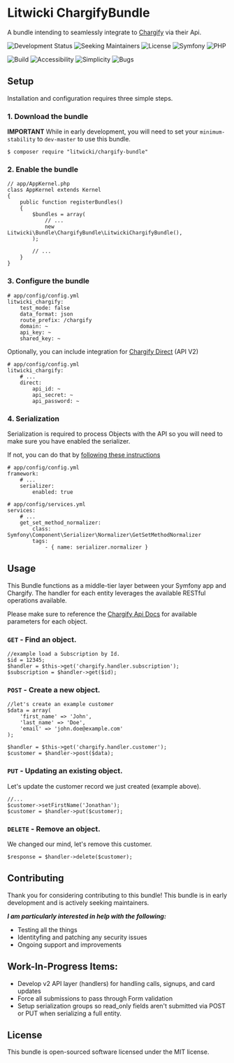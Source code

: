 Litwicki ChargifyBundle
===

A bundle intending to seamlessly integrate to [Chargify](http://chargify.com) via their Api.

![Development Status](https://img.shields.io/badge/development-active-green.svg) ![Seeking Maintainers](https://img.shields.io/badge/contributors-2-red.svg) ![License](https://img.shields.io/badge/License-MIT-blue.svg) ![Symfony](https://img.shields.io/badge/Symfony-3.*-green.svg) ![PHP](https://img.shields.io/badge/PHP-7.*-blue.svg)

![Build](https://img.shields.io/badge/maintainability-54-orange.svg) ![Accessibility](https://img.shields.io/badge/accessibility-69-blue.svg)  ![Simplicity](https://img.shields.io/badge/simplicity-75-green.svg) ![Bugs](https://img.shields.io/badge/bug_probability_reduction-46-orange.svg) 


## Setup

Installation and configuration requires three simple steps.

### 1. Download the bundle

****IMPORTANT**** While in early development, you will need to set your `minimum-stability` to `dev-master` to use this bundle.

    $ composer require "litwicki/chargify-bundle"

### 2. Enable the bundle

    // app/AppKernel.php
    class AppKernel extends Kernel
    {
        public function registerBundles()
        {
            $bundles = array(
                // ...
                new Litwicki\Bundle\ChargifyBundle\LitwickiChargifyBundle(),
            );

            // ...
        }
    }

### 3. Configure the bundle

    # app/config/config.yml
    litwicki_chargify:
        test_mode: false
        data_format: json
        route_prefix: /chargify
        domain: ~
        api_key: ~
        shared_key: ~

Optionally, you can include integration for [Chargify Direct](https://docs.chargify.com/api-call) (API V2)
        
    # app/config/config.yml
    litwicki_chargify:
        # ...
        direct:
            api_id: ~
            api_secret: ~
            api_password: ~

### 4. Serialization

Serialization is required to process Objects with the API so you will need to make sure you have enabled the serializer.

If not, you can do that by [following these instructions](http://symfony.com/doc/current/cookbook/serializer.html)

    # app/config/config.yml
    framework:
        # ...
        serializer:
            enabled: true

    # app/config/services.yml
    services:
        # ...
        get_set_method_normalizer:
            class: Symfony\Component\Serializer\Normalizer\GetSetMethodNormalizer
            tags:
                - { name: serializer.normalizer }

## Usage

This Bundle functions as a middle-tier layer between your Symfony app and Chargify. The handler for each entity leverages the available RESTful operations available.

Please make sure to reference the [Chargify Api Docs](https://reference.chargify.com/) for available parameters for each object.

### `GET` - Find an object.

    //example load a Subscription by Id.
    $id = 12345;
    $handler = $this->get('chargify.handler.subscription');
    $subscription = $handler->get($id);
    
### `POST` - Create a new object.

    //let's create an example customer
    $data = array(
        'first_name' => 'John',
        'last_name' => 'Doe',
        'email' => 'john.doe@example.com'
    );
    
    $handler = $this->get('chargify.handler.customer');
    $customer = $handler->post($data);
    
### `PUT` - Updating an existing object.

Let's update the customer record we just created (example above).

    //...
    $customer->setFirstName('Jonathan');
    $customer = $handler->put($customer);
    
### `DELETE` - Remove an object.

We changed our mind, let's remove this customer.

    $response = $handler->delete($customer);

## Contributing

Thank you for considering contributing to this bundle! This bundle is in early development and is actively seeking maintainers.

***I am particularly interested in help with the following:***

* Testing all the things
* Identityfing and patching any security issues
* Ongoing support and improvements

## Work-In-Progress Items:

+ Develop v2 API layer (handlers) for handling calls, signups, and card updates
+ Force all submissions to pass through Form validation
+ Setup serialization groups so read_only fields aren't submitted via POST or PUT when serializing a full entity.

## License

This bundle is open-sourced software licensed under the MIT license.
